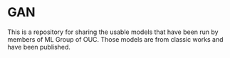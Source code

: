 # GAN
This is a repository for sharing the usable models that have been run by members of ML Group of OUC. Those models are from classic works and have been published.

